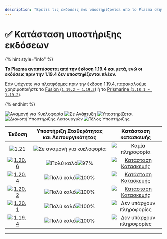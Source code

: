 ```yaml
---
description: "Βρείτε τις εκδόσεις που υποστηρίζονται από το Plazma στην Minecraft: Java Edition."
---
```


# ✅ Κατάσταση υποστήριξης εκδόσεων

{% hint style="info" %}

**Το Plazma αναπτύσσεται από την έκδοση 1.19.4 και μετά, ενώ οι εκδόσεις πριν την 1.19.4 δεν υποστηρίζονται πλέον.**

Εάν ψάχνετε για πλατφόρμες πριν την έκδοση 1.19.4, παρακαλούμε χρησιμοποιήστε το [Fusion (`1.19.2 ~ 1.19.3`)](https://github.com/RuinedTechnologyUnify/Fusion) ή το [Prismarine (`1.18.1 ~ 1.19.2`)](https://github.com/PrismarineTeam/Prismarine).

{% endhint %}

[wtr]: https://badge.plazmamc.org/0/Σε%20αναμονή%20κυκλοφορίας
[idv]: https://badge.plazmamc.org/1/Σε_Ανάπτυξη
[atv]: https://badge.plazmamc.org/2/Υποστηρίζεται
[fse]: https://badge.plazmamc.org/6/Διακοπή_Υποστήριξης_Λειτουργιών
[eol]: https://badge.plazmamc.org/4/Τέλος_Υποστήριξης
[ukn]: <https://badge.plazmamc.org/0/Δεν υπάρχουν πληροφορίες>
[vgd]: <https://badge.plazmamc.org/1/Πολύ καλό>
[mid]: https://badge.plazmamc.org/6/Κανονικό
[100]: https://badge.plazmamc.org/percent/100

![Αναμονή για Κυκλοφορία][wtr] ![Σε Ανάπτυξη][idv] ![Υποστηρίζεται][atv] ![Διακοπή Υποστήριξης Λειτουργιών][fse] ![Τέλος Υποστήριξης][eol]

|                                       Έκδοση                                      |          Υποστήριξη Σταθερότητας και Λειτουργικότητας          |                                              Κατάσταση κατασκευής                                             |
| :-------------------------------------------------------------------------------: | :------------------------------------------------------------: | :-----------------------------------------------------------------------------------------------------------: |
|                     ![1.21](https://badge.plazmamc.org/0/1.21)                    |                ![Σε αναμονή για κυκλοφορία][wtr]               |                                            ![Καμία πληροφορία](ukn)                                           |
| [![1.20.6](https://badge.plazmamc.org/2/1.20.6)](https://git.plazmamc.org/1.20.6) | ![Πολύ καλό][vgd]![97%](https://badge.plazmamc.org/percent/97) | [![Κατάσταση Κατασκευής](https://build.plazmamc.org/1.20.6)](https://build.plazmamc.org/1.20.6?redirect=true) |
| [![1.20.4](https://badge.plazmamc.org/6/1.20.4)](https://git.plazmamc.org/1.20.4) |                  ![Πολύ καλό][vgd]![100%][100]                 | [![Κατάσταση Κατασκευής](https://build.plazmamc.org/1.20.4)](https://build.plazmamc.org/1.20.4?redirect=true) |
| [![1.20.2](https://badge.plazmamc.org/4/1.20.2)](https://git.plazmamc.org/1.20.2) |                  ![Πολύ καλό][vgd]![100%][100]                 | [![Κατάσταση Κατασκευής](https://build.plazmamc.org/1.20.2)](https://build.plazmamc.org/1.20.2?redirect=true) |
| [![1.20.1](https://badge.plazmamc.org/4/1.20.1)](https://git.plazmamc.org/1.20.1) |                  ![Πολύ καλό][vgd]![100%][100]                 |                                        ![Δεν υπάρχουν πληροφορίες][ukn]                                       |
| [![1.19.4](https://badge.plazmamc.org/4/1.19.4)](https://git.plazmamc.org/1.19.4) |                  ![Πολύ καλό][vgd]![100%][100]                 |                                        ![Δεν υπάρχουν πληροφορίες][ukn]                                       |

***
